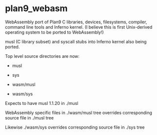 # plan9_webasm
WebAssembly port of Plan9 C libraries, devices, filesystems, compiler, command line tools and Inferno kernel. 
(I believe this is first Unix-derived operating system to be ported to WebAssembly!)

musl (C library subset) and syscall stubs into Inferno kernel also being ported.

Top level source directories are now:

-  musl

-  sys

-  wasm/musl

-  wasm/sys

Expects to have musl 1.1.20 in ./musl

WebAssembly specific files in ./wasm/musl tree overrides corresponding source file in ./musl tree

Likewise ./wasm/sys overrides  corresponding source file in ./sys tree